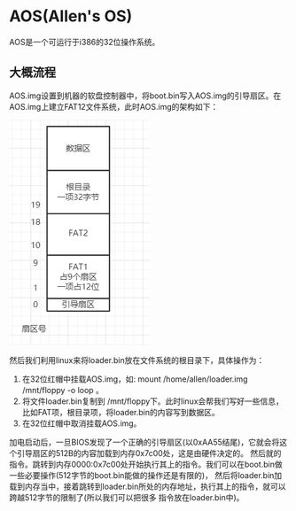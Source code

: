 # AOS(Allen's OS)
AOS是一个可运行于i386的32位操作系统。
## 大概流程
AOS.img设置到机器的软盘控制器中，将boot.bin写入AOS.img的引导扇区。在AOS.img上建立FAT12文件系统，此时AOS.img的架构如下：

![img-arch](./img/img-arch.PNG)

然后我们利用linux来将loader.bin放在文件系统的根目录下，具体操作为：
1. 在32位红帽中挂载AOS.img，如: mount /home/allen/loader.img /mnt/floppy -o loop 。
2. 将文件loader.bin复制到 /mnt/floppy下。此时linux会帮我们写好一些信息，比如FAT项，根目录项，将loader.bin的内容写到数据区。
3. 在32位红帽中取消挂载AOS.img。

加电启动后，一旦BIOS发现了一个正确的引导扇区(以0xAA55结尾)，它就会将这个引导扇区的512B的内容加载到内存0x7c00处，这是由硬件决定的。
然后就的指令。跳转到内存0000:0x7c00处开始执行其上的指令。我们可以在boot.bin做一些必要操作(512字节的boot.bin能做的操作还是有限的)，
然后将loader.bin加载到内存当中，接着跳转到loader.bin所处的内存地址，执行其上的指令，就可以跨越512字节的限制了(所以我们可以把很多
指令放在loader.bin中)。